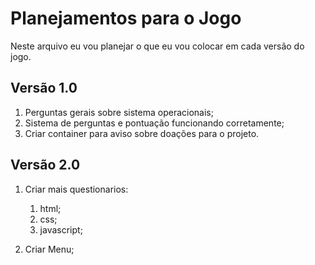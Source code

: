 # Planejamentos para o Jogo

Neste arquivo eu vou planejar o que eu vou colocar
em cada versão do jogo.

## Versão 1.0

1. Perguntas gerais sobre sistema operacionais;
2. Sistema de perguntas e pontuação funcionando corretamente;
3. Criar container para aviso sobre doações para o projeto.


## Versão 2.0

1. Criar mais questionarios:
    1. html;
    2. css;
    3. javascript;

2. Criar Menu; 